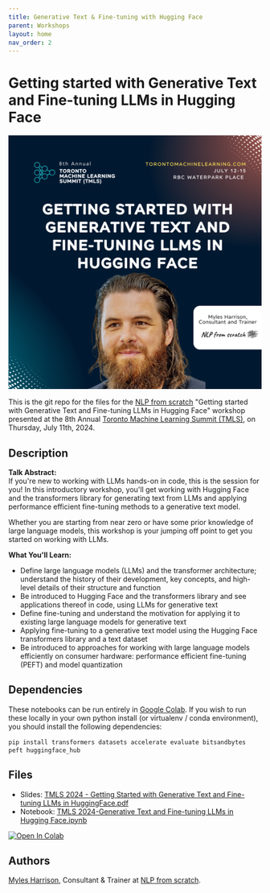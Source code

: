 ```yaml
---
title: Generative Text & Fine-tuning with Hugging Face
parent: Workshops
layout: home
nav_order: 2
---
```


# Getting started with Generative Text and Fine-tuning LLMs in Hugging Face

![img](/assets/images/speaker_card.png)

This is the git repo for the files for the [NLP from scratch](https://www.nlpfromscratch.com) "Getting started with Generative Text and Fine-tuning LLMs in Hugging Face" workshop presented at the 8th Annual [Toronto Machine Learning Summit (TMLS)](https://www.torontomachinelearning.com/), on Thursday, July 11th, 2024.

## Description

**Talk Abstract:**  
If you're new to working with LLMs hands-on in code, this is the session for you! In this introductory workshop, you'll get working with Hugging Face and the transformers library for generating text from LLMs and applying performance efficient fine-tuning methods to a generative text model.

Whether you are starting from near zero or have some prior knowledge of large language models, this workshop is your jumping off point to get you started on working with LLMs.

**What You'll Learn:**  
- Define large language models (LLMs) and the transformer architecture; understand the history of their development, key concepts, and high-level details of their structure and function
- Be introduced to Hugging Face and the transformers library and see applications thereof in code, using LLMs for generative text
- Define fine-tuning and understand the motivation for applying it to existing large language models for generative text
- Applying fine-tuning to a generative text model using the Hugging Face transformers library and a text dataset
- Be introduced to approaches for working with large language models efficiently on consumer hardware: performance efficient fine-tuning (PEFT) and model quantization

## Dependencies

These notebooks can be run entirely in [Google Colab](https://colab.google/). If you wish to run these locally in your own python install (or virtualenv / conda environment),  you should install the following dependencies:
```
pip install transformers datasets accelerate evaluate bitsandbytes peft huggingface_hub
```

## Files
- Slides: [TMLS 2024 - Getting Started with Generative Text and Fine-tuning LLMs in HuggingFace.pdf](./slides/TMLS%202024%20-%20Getting%20Started%20with%20Generative%20Text%20and%20Fine-tuning%20LLMs%20in%20HuggingFace.pdf)
- Notebook: [TMLS 2024-Generative Text and Fine-tuning LLMs in Hugging Face.ipynb](./notebooks/TMLS%202024%20-%20Generative%20Text%20and%20Fine-tuning%20LLMs%20in%20Hugging%20Face.ipynb)
<a target="_blank" href="https://colab.research.google.com/github/nlpfromscratch/nlpfromscratch.github.io/blob/main/Webinars/notebooks/TMLS%202024%20-%20Generative%20Text%20and%20Fine-tuning%20LLMs%20in%20Hugging%20Face.ipynb">
  <img src="https://colab.research.google.com/assets/colab-badge.svg" alt="Open In Colab"/>
</a>

## Authors
[Myles Harrison](https://www.mylesharrison.com), Consultant & Trainer at [NLP from scratch](https://www.nlpfromscratch.com).

